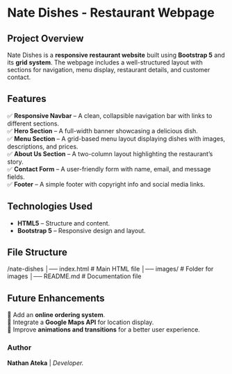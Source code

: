 # **Nate Dishes - Restaurant Webpage**  

## **Project Overview**  
Nate Dishes is a **responsive restaurant website** built using **Bootstrap 5** and its **grid system**. The webpage includes a well-structured layout with sections for navigation, menu display, restaurant details, and customer contact.  


## **Features**  
✅ **Responsive Navbar** – A clean, collapsible navigation bar with links to different sections.  
✅ **Hero Section** – A full-width banner showcasing a delicious dish.  
✅ **Menu Section** – A grid-based menu layout displaying dishes with images, descriptions, and prices.  
✅ **About Us Section** – A two-column layout highlighting the restaurant’s story.  
✅ **Contact Form** – A user-friendly form with name, email, and message fields.  
✅ **Footer** – A simple footer with copyright info and social media links.  

## **Technologies Used**  
- **HTML5** – Structure and content.   
- **Bootstrap 5** – Responsive design and layout.  

## **File Structure**  
/nate-dishes
│── index.html             # Main HTML file
│── images/                # Folder for images
│── README.md              # Documentation file


## **Future Enhancements**  
🔹 Add an **online ordering system**.  
🔹 Integrate a **Google Maps API** for location display.  
🔹 Improve **animations and transitions** for a better user experience.  


### **Author**  
**Nathan Ateka** | *Developer.*  
